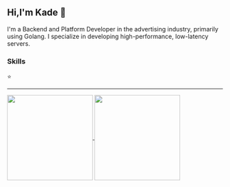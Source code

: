 ## Hi,I'm Kade 👏

I'm a Backend and Platform Developer in the advertising industry, primarily using Golang. I specialize in developing high-performance, low-latency servers.

### Skills
⭐️

---

<a href="https://github.com/anuraghazra/convoychat">
    <img height=200 align="center"  src="https://github-readme-stats.vercel.app/api/top-langs/?username=prefect12&theme=outrun&layout=compact&langs_count=8&card_width=320" />
</a>
<a href="https://github.com/anuraghazra/github-readme-stats">
    <img height=200 align="center" src="https://github-readme-stats.vercel.app/api?username=prefect12&show_icons=true&theme=outrun" />
</a>
